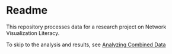 # Readme

This repository processes data for a research project on Network Visualization Literacy.

To skip to the analysis and results, see [Analyzing Combined Data](Command%20Files/Results/AnalyzingCombinedData.md)